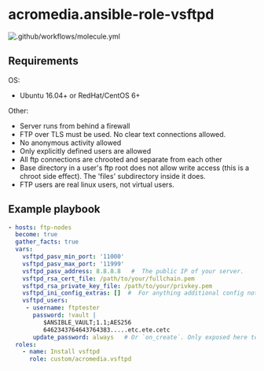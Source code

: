 # acromedia.ansible-role-vsftpd

![.github/workflows/molecule.yml](https://github.com/AcroMedia/ansible-role-vsftpd/workflows/.github/workflows/molecule.yml/badge.svg)

## Requirements

OS:
- Ubuntu 16.04+ or RedHat/CentOS 6+

Other:
- Server runs from behind a firewall
- FTP over TLS must be used. No clear text connections allowed.
- No anonymous activity allowed
- Only explicitly defined users are allowed
- All ftp connections are chrooted and separate from each other
- Base directory in a user's ftp root does not allow write access (this is a chroot side effect). The 'files' subdirectory inside it does.
- FTP users are real linux users, not virtual users.

## Example playbook
```yaml
- hosts: ftp-nodes
  become: true
  gather_facts: true
  vars:
    vsftpd_pasv_min_port: '11000'
    vsftpd_pasv_max_port: '11999'
    vsftpd_pasv_address: 8.8.8.8   #  The public IP of your server.
    vsftpd_rsa_cert_file: /path/to/your/fullchain.pem
    vsftpd_rsa_private_key_file: /path/to/your/privkey.pem
    vsftpd_ini_config_extras: []  #  For anything additional config not already handled by the role. See defaults.yml.
    vsftpd_users:
     - username: ftptester
       password: !vault |
          $ANSIBLE_VAULT;1.1;AES256
          6462343764643764383.....etc.ete.cetc
       update_password: always   # Or `on_create`. Only exposed here to allow idempotence tests to pass. Since the salt changes every run, the `user` task always shows as changed, even if the password didn't.
  roles:
    - name: Install vsftpd
      role: custom/acromedia.vsftpd
```
